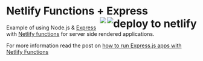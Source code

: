 <h1>Netlify Functions + Express
<a href="https://app.netlify.com/start/deploy?repository=https://github.com/netlify-labs/netlify-functions-express">
  <img align="right" src="https://www.netlify.com/img/deploy/button.svg" class="deploy-button" alt="deploy to netlify">
</a>
<a href='https://app.netlify.com/sites/express-via-functions/deploys'><img align="right" src='https://api.netlify.com/api/v1/badges/80908bc1-8d73-40f9-bcce-792cd7211146/deploy-status'/></a>
</h1>

Example of using Node.js & [Express](https://expressjs.com/) with [Netlify functions](https://www.netlify.com/docs/functions/) for server side rendered applications.

For more information read the post on [how to run Express.js apps with Netlify Functions](https://www.netlify.com/blog/2018/09/13/how-to-run-express.js-apps-with-netlify-functions/)
